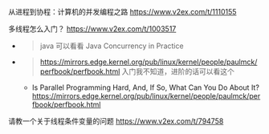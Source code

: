 
从进程到协程：计算机的并发编程之路 https://www.v2ex.com/t/1110155

多线程怎么入门？ https://www.v2ex.com/t/1003517
- > java 可以看看 Java Concurrency in Practice
- > https://mirrors.edge.kernel.org/pub/linux/kernel/people/paulmck/perfbook/perfbook.html 入门我不知道，进阶的话可以看这个
  * Is Parallel Programming Hard, And, If So, What Can You Do About It? https://mirrors.edge.kernel.org/pub/linux/kernel/people/paulmck/perfbook/perfbook.html

请教一个关于线程条件变量的问题 https://www.v2ex.com/t/794758
